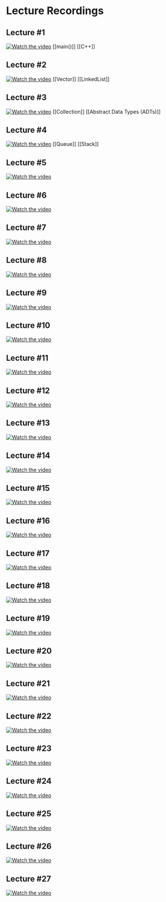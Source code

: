 # Lecture Recordings
## Lecture #1

[![Watch the video](https://img.youtube.com/vi/L6lvEkCj7Us/0.jpg)](https://www.youtube.com/watch?v=L6lvEkCj7Us&list=PL-h0BZdG_K4mfItKR5nUChmnuus-q-Tbc)
[[main()]]
[[C++]]
## Lecture #2

[![Watch the video](https://img.youtube.com/vi/th2FI5KSbTs/0.jpg)](https://www.youtube.com/watch?v=th2FI5KSbTs&list=PL-h0BZdG_K4mfItKR5nUChmnuus-q-Tbc&index=2)
[[Vector]]
[[LinkedList]]
## Lecture #3

[![Watch the video](https://img.youtube.com/vi/qi1ijaFPMCU/0.jpg)](https://www.youtube.com/watch?v=qi1ijaFPMCU&list=PL-h0BZdG_K4mfItKR5nUChmnuus-q-Tbc&index=3)
[[Collection]]
[[Abstract Data Types (ADTs)]]
## Lecture #4

[![Watch the video](https://img.youtube.com/vi/062uPWfVJgA/0.jpg)](https://www.youtube.com/watch?v=062uPWfVJgA&list=PL-h0BZdG_K4mfItKR5nUChmnuus-q-Tbc&index=4)
[[Queue]]
[[Stack]]
## Lecture #5

[![Watch the video](https://img.youtube.com/vi/PiLgI76hU-o/0.jpg)](https://www.youtube.com/watch?v=PiLgI76hU-o&list=PL-h0BZdG_K4mfItKR5nUChmnuus-q-Tbc&index=5)
## Lecture #6

[![Watch the video](https://img.youtube.com/vi/lOypCBUczlo/0.jpg)](https://www.youtube.com/watch?v=lOypCBUczlo&list=PL-h0BZdG_K4mfItKR5nUChmnuus-q-Tbc&index=6)
## Lecture #7

[![Watch the video](https://img.youtube.com/vi/lmvhaA5syQc/0.jpg)](https://www.youtube.com/watch?v=lmvhaA5syQc&list=PL-h0BZdG_K4mfItKR5nUChmnuus-q-Tbc&index=7)
## Lecture #8

[![Watch the video](https://img.youtube.com/vi/lTXEIgyHcrY/0.jpg)](https://www.youtube.com/watch?v=lTXEIgyHcrY&list=PL-h0BZdG_K4mfItKR5nUChmnuus-q-Tbc&index=8)
## Lecture #9

[![Watch the video](https://img.youtube.com/vi/SpNv7pHu8OQ/0.jpg)](https://www.youtube.com/watch?v=SpNv7pHu8OQ&list=PL-h0BZdG_K4mfItKR5nUChmnuus-q-Tbc&index=9)
## Lecture #10

[![Watch the video](https://img.youtube.com/vi/BGjywyQQUcU/0.jpg)](https://www.youtube.com/watch?v=BGjywyQQUcU&list=PL-h0BZdG_K4mfItKR5nUChmnuus-q-Tbc&index=10)
## Lecture #11

[![Watch the video](https://img.youtube.com/vi/dObiRzRDwUk/0.jpg)](https://www.youtube.com/watch?v=dObiRzRDwUk&list=PL-h0BZdG_K4mfItKR5nUChmnuus-q-Tbc&index=11)
## Lecture #12

[![Watch the video](https://img.youtube.com/vi/jI5AvnFdDfg/0.jpg)](https://www.youtube.com/watch?v=jI5AvnFdDfg&list=PL-h0BZdG_K4mfItKR5nUChmnuus-q-Tbc&index=12)

## Lecture #13

[![Watch the video](https://img.youtube.com/vi/3Dq3tU1Oi1A/0.jpg)](https://www.youtube.com/watch?v=3Dq3tU1Oi1A&list=PL-h0BZdG_K4mfItKR5nUChmnuus-q-Tbc&index=13)
## Lecture #14

[![Watch the video](https://img.youtube.com/vi/vXoqDTe1b3w/0.jpg)](https://www.youtube.com/watch?v=vXoqDTe1b3w&list=PL-h0BZdG_K4mfItKR5nUChmnuus-q-Tbc&index=14)
## Lecture #15

[![Watch the video](https://img.youtube.com/vi/2x_Ewjcsg8g/0.jpg)](https://www.youtube.com/watch?v=2x_Ewjcsg8g&list=PL-h0BZdG_K4mfItKR5nUChmnuus-q-Tbc&index=15)
## Lecture #16

[![Watch the video](https://img.youtube.com/vi/EAiWS7VeHXE/0.jpg)](https://www.youtube.com/watch?v=EAiWS7VeHXE&list=PL-h0BZdG_K4mfItKR5nUChmnuus-q-Tbc&index=16)
## Lecture #17

[![Watch the video](https://img.youtube.com/vi/8eA8e4l2Flk/0.jpg)](https://www.youtube.com/watch?v=8eA8e4l2Flk&list=PL-h0BZdG_K4mfItKR5nUChmnuus-q-Tbc&index=17)
## Lecture #18

[![Watch the video](https://img.youtube.com/vi/RILPhiWZmT4/0.jpg)](https://www.youtube.com/watch?v=RILPhiWZmT4&list=PL-h0BZdG_K4mfItKR5nUChmnuus-q-Tbc&index=18)

## Lecture #19

[![Watch the video](https://img.youtube.com/vi/CPTG5JPbDEY/0.jpg)](https://www.youtube.com/watch?v=CPTG5JPbDEY&list=PL-h0BZdG_K4mfItKR5nUChmnuus-q-Tbc&index=19)
## Lecture #20

[![Watch the video](https://img.youtube.com/vi/XG70D7JHOaE/0.jpg)](https://www.youtube.com/watch?v=XG70D7JHOaE&list=PL-h0BZdG_K4mfItKR5nUChmnuus-q-Tbc&index=20)
## Lecture #21

[![Watch the video](https://img.youtube.com/vi/I_dcE6oG258/0.jpg)](https://www.youtube.com/watch?v=I_dcE6oG258&list=PL-h0BZdG_K4mfItKR5nUChmnuus-q-Tbc&index=21)
## Lecture #22

[![Watch the video](https://img.youtube.com/vi/83xl7KdN5yw/0.jpg)](https://www.youtube.com/watch?v=83xl7KdN5yw&list=PL-h0BZdG_K4mfItKR5nUChmnuus-q-Tbc&index=22)
## Lecture #23

[![Watch the video](https://img.youtube.com/vi/7tddaY-W27g/0.jpg)](https://www.youtube.com/watch?v=7tddaY-W27g&list=PL-h0BZdG_K4mfItKR5nUChmnuus-q-Tbc&index=23)
## Lecture #24

[![Watch the video](https://img.youtube.com/vi/Zzwi-s538FM/0.jpg)](https://www.youtube.com/watch?v=Zzwi-s538FM&list=PL-h0BZdG_K4mfItKR5nUChmnuus-q-Tbc&index=24)
## Lecture #25

[![Watch the video](https://img.youtube.com/vi/Dg_miJbkSxE/0.jpg)](https://www.youtube.com/watch?v=Dg_miJbkSxE&list=PL-h0BZdG_K4mfItKR5nUChmnuus-q-Tbc&index=25)
## Lecture #26

[![Watch the video](https://img.youtube.com/vi/x78k5z3RFL4/0.jpg)](https://www.youtube.com/watch?v=x78k5z3RFL4&list=PL-h0BZdG_K4mfItKR5nUChmnuus-q-Tbc&index=26)

## Lecture #27

[![Watch the video](https://img.youtube.com/vi/6_mwx7kpd_w/0.jpg)](https://www.youtube.com/watch?v=6_mwx7kpd_w&list=PL-h0BZdG_K4mfItKR5nUChmnuus-q-Tbc&index=27)


